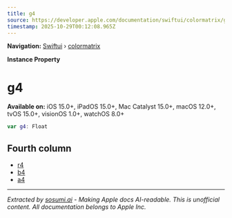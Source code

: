 ```yaml
---
title: g4
source: https://developer.apple.com/documentation/swiftui/colormatrix/g4
timestamp: 2025-10-29T00:12:08.965Z
---
```


**Navigation:** [Swiftui](/documentation/swiftui) › [colormatrix](/documentation/swiftui/colormatrix)

**Instance Property**

# g4

**Available on:** iOS 15.0+, iPadOS 15.0+, Mac Catalyst 15.0+, macOS 12.0+, tvOS 15.0+, visionOS 1.0+, watchOS 8.0+

```swift
var g4: Float
```

## Fourth column

- [r4](/documentation/swiftui/colormatrix/r4)
- [b4](/documentation/swiftui/colormatrix/b4)
- [a4](/documentation/swiftui/colormatrix/a4)

---

*Extracted by [sosumi.ai](https://sosumi.ai) - Making Apple docs AI-readable.*
*This is unofficial content. All documentation belongs to Apple Inc.*
